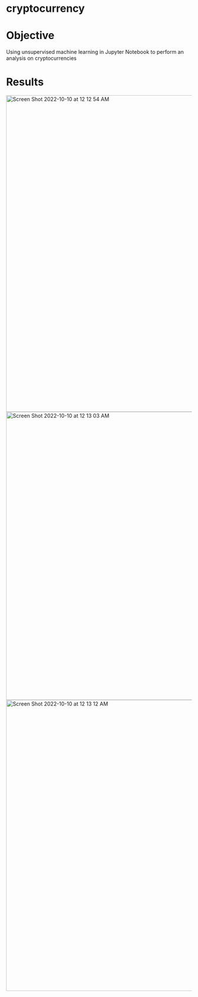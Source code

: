 # cryptocurrency

# Objective

Using unsupervised machine learning in Jupyter Notebook to perform an analysis on cryptocurrencies

# Results

<img width="857" alt="Screen Shot 2022-10-10 at 12 12 54 AM" src="https://user-images.githubusercontent.com/15044088/194815440-5e7377c7-6567-43f7-bec9-a27d30ef6cf1.png">

<img width="780" alt="Screen Shot 2022-10-10 at 12 13 03 AM" src="https://user-images.githubusercontent.com/15044088/194815459-33dfb90e-ab23-41bd-a954-120107eb876d.png">

<img width="788" alt="Screen Shot 2022-10-10 at 12 13 12 AM" src="https://user-images.githubusercontent.com/15044088/194815469-ed9c807e-0151-4069-8b83-ad7cbee4b980.png">

